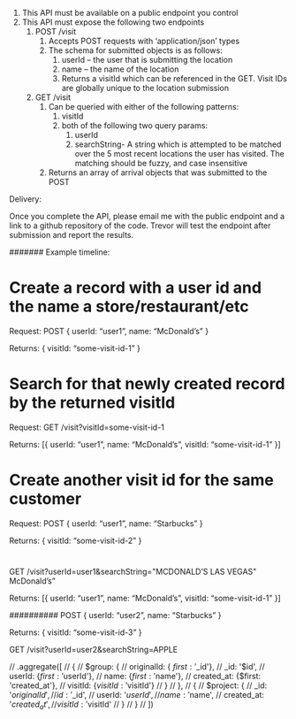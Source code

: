 1. This API must be available on a public endpoint you control
2. This API must expose the following two endpoints
    1. POST /visit
        1. Accepts POST requests with ‘application/json’ types
        2. The schema for submitted objects is as follows:
            1. userId – the user that is submitting the location
            2. name – the name of the location
            3. Returns a visitId which can be referenced in the GET. Visit IDs are globally unique to the location submission
    2. GET /visit
        1. Can be queried with either of the following patterns:
            1. visitId
            2. both of the following two query params:
                1. userId
                2. searchString- A string which is attempted to be matched over the 5 most recent locations the user has visited.
                    The matching should be fuzzy, and case insensitive
        2. Returns an array of arrival objects that was submitted to the POST

Delivery:

Once you complete the API, please email me with the public endpoint and a link to a github repository of the code.
Trevor will test the endpoint after submission and report the results.

#######
Example timeline:

# Create a record with a user id and the name a store/restaurant/etc
Request: POST { userId: “user1”, name: “McDonald’s” }

Returns: { visitId: “some-visit-id-1” }


# Search for that newly created record by the returned visitId
Request: GET /visit?visitId=some-visit-id-1

Returns: [{ userId: “user1”, name: “McDonald’s”, visitId: “some-visit-id-1” }]

# Create another visit id for the same customer
Request: POST { userId: “user1”, name: “Starbucks” }

Returns: { visitId: “some-visit-id-2” }

# 
GET /visit?userId=user1&searchString="MCDONALD’S LAS VEGAS" 
McDonald’s”

Returns: [{ userId: “user1”, name: “McDonald’s”, visitId: “some-visit-id-1” }]

##########
POST { userId: “user2”, name: “Starbucks” }

Returns: { visitId: “some-visit-id-3” }

GET /visit?userId=user2&searchString=APPLE

// .aggregate([
                //     {
                //         $group: {
                //             originalId: { $first: '$_id'},
                //             _id: '$id',
                //             userId: {$first: '$userId'},
                //             name: {$first: '$name'},
                //             created_at: {$first: 'created_at'},
                //             visitId: {$visitId: '$visitId'}
                //         }
                //     },
                //     {
                //         $project: {
                //             _id: '$originalId',
                //             id: '$_id',
                //             userId: '$userId',
                //             name: '$name',
                //             created_at: '$created_at',
                //             visitId: '$visitId'
                //         }
                //     }
                // ])